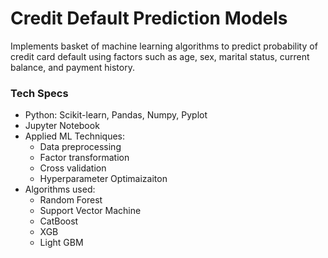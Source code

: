 # Credit Default Prediction Models

Implements basket of machine learning algorithms to predict probability of credit card default using factors such as age, sex, marital status, current balance, and payment history.

### Tech Specs

- Python: Scikit-learn, Pandas, Numpy, Pyplot
- Jupyter Notebook
- Applied ML Techniques: 
  - Data preprocessing
  - Factor transformation 
  - Cross validation
  - Hyperparameter Optimaizaiton 
- Algorithms used:
  - Random Forest 
  - Support Vector Machine
  - CatBoost
  - XGB
  - Light GBM
  
  




